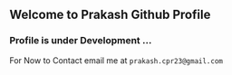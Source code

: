 ## Welcome to Prakash Github Profile
### Profile is under Development ...
For Now to Contact email me at `prakash.cpr23@gmail.com `
